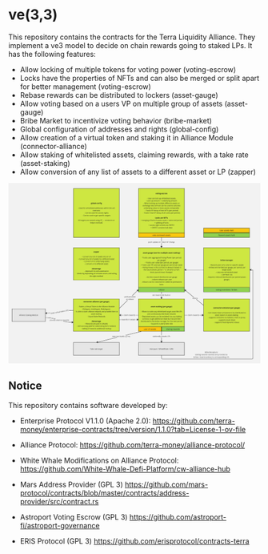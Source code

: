 # ve(3,3)

This repository contains the contracts for the Terra Liquidity Alliance. They implement a ve3 model to decide on chain rewards going to staked LPs. It has the following features:

- Allow locking of multiple tokens for voting power (voting-escrow)
- Locks have the properties of NFTs and can also be merged or split apart for better management (voting-escrow)
- Rebase rewards can be distributed to lockers (asset-gauge)
- Allow voting based on a users VP on multiple group of assets (asset-gauge)
- Bribe Market to incentivize voting behavior (bribe-market)
- Global configuration of addresses and rights (global-config)
- Allow creation of a virtual token and staking it in Alliance Module (connector-alliance)
- Allow staking of whitelisted assets, claiming rewards, with a take rate (asset-staking)
- Allow conversion of any list of assets to a different asset or LP (zapper)

![alt text](image.png)

## Notice

This repository contains software developed by:

- Enterprise Protocol V1.1.0 (Apache 2.0): <https://github.com/terra-money/enterprise-contracts/tree/version/1.1.0?tab=License-1-ov-file>

- Alliance Protocol: <https://github.com/terra-money/alliance-protocol/>

- White Whale Modifications on Alliance Protocol: <https://github.com/White-Whale-Defi-Platform/cw-alliance-hub>

- Mars Address Provider (GPL 3) <https://github.com/mars-protocol/contracts/blob/master/contracts/address-provider/src/contract.rs>

- Astroport Voting Escrow (GPL 3) <https://github.com/astroport-fi/astroport-governance>

- ERIS Protocol (GPL 3) <https://github.com/erisprotocol/contracts-terra>
